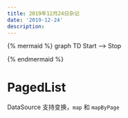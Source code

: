 ```yaml
---
title: 2019年12月24日杂记
date: '2019-12-24'
description:
---
```


{% mermaid %}
graph TD
    Start --> Stop

{% endmermaid %}


# PagedList

DataSource 支持变换，`map` 和 `mapByPage`
